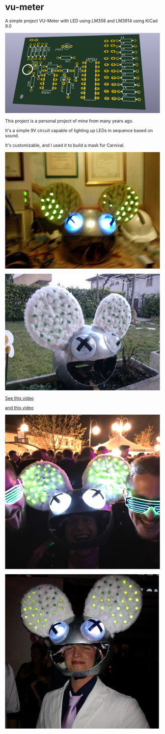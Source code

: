 # vu-meter
A simple project VU-Meter with LED using LM358 and LM3914 using KiCad 9.0

![Board](images/board.PNG)

This project is a personal project of mine from many years ago. 

It's a simple 9V circuit capable of lighting up LEDs in sequence based on sound. 

It's customizable, and I used it to build a mask for Carnival.  

![Carnival1](images/carnival0.jpg)  
  
![Carnival2](images/carnival1.jpg)  
  
[See this video](https://www.youtube.com/watch?v=xuSfuvD5daY)

[and this video](https://youtu.be/nWELFq1WQ_s)

![Carnival3](images/carnival2.jpg)  

![Carnival4](images/carnival3.jpg)  